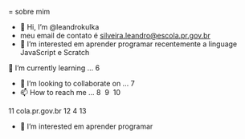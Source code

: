 = sobre mim
- 👋 Hi, I’m @leandrokulka
- meu email de contato é silveira.leandro@escola.pr.gov.br
- 👀 I’m interested  em aprender programar recentemente a linguage JavaScript e Scratch

 🌱 I’m currently learning ...
6
- 💞️ I’m looking to collaborate on ...
7
- 📫 How to reach me ...
8
​
9
​
10
 
11
cola.pr.gov.br
12
4
13
- 👀 I’m interested  em aprender programar
